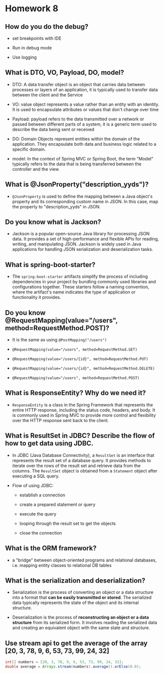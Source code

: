 # Homework 8



## How do you do the debug?



- set breakpoints with IDE

- Run in debug mode

- Use logging



## What is DTO, VO, Payload, DO, model?




- DTO: A data transfer object is an object that carries data between processes or layers of an application, it is typically used to transfer data between the client and the Service

- VO: value object represents a value rather than an entity with an identity. It is used to encapsulate attributes or values that don't change over time

- Payload: payload refers to the data transmitted over a network or passed between different parts of a system, it is a generic term used to describe the data being sent or received

- DO: Domain Objects represent entities within the domain of the application. They encapsulate both data and business logic related to a specific domain.

- model: In the context of Spring MVC or Spring Boot, the term "Model" typically refers to the data that is being transferred between the controller and the view. 



## What is @JsonProperty("description_yyds")?



- `@JsonProperty` is used to define the mapping between a Java object's property and its corresponding custom name in JSON. In this case, map the property to "description_yyds" in JSON.



## Do you know what is Jackson?



- Jackson is a popular open-source Java library for processing JSON data. It provides a set of high-performance and flexible APIs for reading, writing, and manipulating JSON. Jackson is widely used in Java applications for handling JSON serialization and deserialization tasks.



## What is spring-boot-starter?



- The `spring-boot-starter` artifacts simplify the process of including dependencies in your project by bundling commonly used libraries and configurations together. These starters follow a naming convention, where the artifact's name indicates the type of application or functionality it provides.



## Do you know @RequestMapping(value="/users", method=RequestMethod.POST)?



- It is the same as using `@PostMapping("/users")`

- `@RequestMapping(value="/users", method=RequestMethod.GET)`

- `@RequestMapping(value="/users/{id}", method=RequestMethod.PUT)`

- `@RequestMapping(value="/users/{id}", method=RequestMethod.DELETE)`

- `@RequestMapping(value="/users", method=RequestMethod.POST)`



## What is ResponseEntity? Why do we need it?



- `ResponseEntity` is a class in the Spring Framework that represents the entire HTTP response, including the status code, headers, and body. It is commonly used in Spring MVC to provide more control and flexibility over the HTTP response sent back to the client.



## What is ResultSet in JDBC? Describe the flow of how to get data using JDBC.



- In JDBC (Java Database Connectivity), a `ResultSet` is an interface that represents the result set of a database query. It provides methods to iterate over the rows of the result set and retrieve data from the columns. The `ResultSet` object is obtained from a `Statement` object after executing a SQL query.

- Flow of using JDBC:
  
  - establish a connection
  
  - create a prepared statement or query
  
  - execute the query
  
  - looping through the result set to get the objects
  
  - close the connection



## What is the ORM framework?



- a "bridge" between object-oriented programs and relational databases, i.e. mapping entity classes to relational DB tables



## What is the serialization and deserialization?



- Serialization is the process of converting an object or a data structure into a format that **can be easily transmitted or stored**. The serialized data typically represents the state of the object and its internal structure.

- Deserialization is the process of **reconstructing an object or a data structure** from its serialized form. It involves reading the serialized data and creating an equivalent object with the same state and structure.



## Use stream api to get the average of the array [20, 3, 78, 9, 6, 53, 73, 99, 24, 32]



```java
int[] numbers = [20, 3, 78, 9, 6, 53, 73, 99, 24, 32];
double average = Arrays.stream(numbers).average().orElse(0.0);
```
